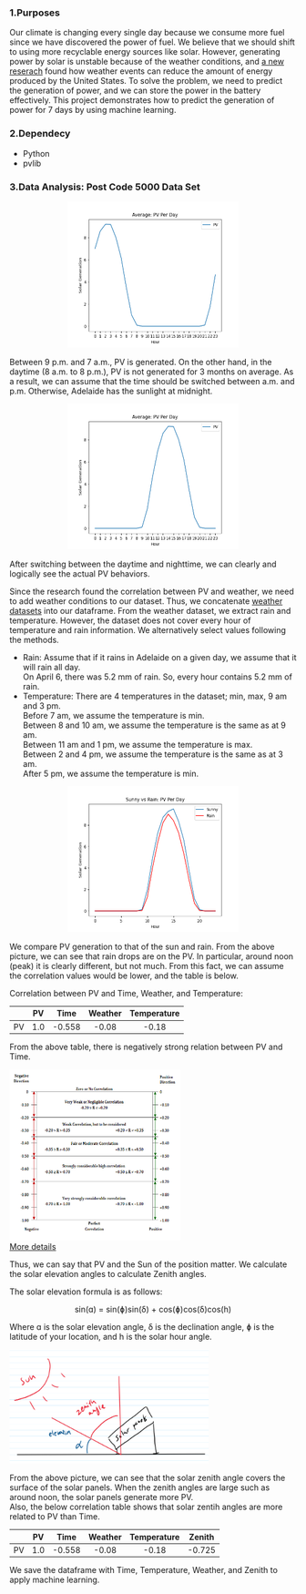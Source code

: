 ### 1.Purposes
Our climate is changing every single day because we consume more fuel since we have discovered the power of fuel. We believe that we should shift to using more recyclable energy sources like solar. However, generating power by solar is unstable because of the weather conditions, and [a new reserach](https://www.sciencedirect.com/science/article/abs/pii/S0306261921008898?via%3Dihub) found how weather events can reduce the amount of energy produced by the United States. To solve the problem, we need to predict the generation of power, and we can store the power in the battery effectively. This project demonstrates how to predict the generation of power for 7 days by using machine learning.

### 2.Dependecy 
- Python
- pvlib

### 3.Data Analysis: Post Code 5000 Data Set
<p align="center">
<img src="src/avg_pv_hour.png" alt="average generating PV" title="Avg: PV" height="256" width="300">
<p>
Between 9 p.m. and 7 a.m., PV is generated. On the other hand, in the daytime (8 a.m. to 8 p.m.), PV is not generated for 3 months on average. As a result, we can assume that the time should be switched between a.m. and p.m. Otherwise, Adelaide has the sunlight at midnight.

<p align="center">
<img src="src/switched.png" alt="average generating PV" title="Avg: PV" height="256" width="300">
<p>
After switching between the daytime and nighttime, we can clearly and logically see the actual PV behaviors.

Since the research found the correlation between PV and weather, we need to add weather conditions to our dataset. Thus, we concatenate [weather datasets](http://www.bom.gov.au/climate/dwo/IDCJDW5081.latest.shtml) into our dataframe. From the weather dataset, we extract rain and temperature. However, the dataset does not cover every hour of temperature and rain information. We alternatively select values following the methods.
- Rain: Assume that if it rains in Adelaide on a given day, we assume that it will rain all day. <br>
On April 6, there was 5.2 mm of rain. So, every hour contains 5.2 mm of rain.
- Temperature: There are 4 temperatures in the dataset; min, max, 9 am and 3 pm. <br>
Before 7 am, we assume the temperature is min.<br>
Between 8 and 10 am, we assume the temperature is the same as at 9 am.<br>
Between 11 am and 1 pm, we assume the temperature is max.<br>
Between 2 and 4 pm, we assume the temperature is the same as at 3 am.<br>
After 5 pm, we assume the temperature is min.<br>

<p align="center">
<img src="src/weather.png" alt="average generating PV by weather" title="weather: PV" height="256" width="300">
<p>

We compare PV generation to that of the sun and rain. From the above picture, we can see that rain drops are on the PV. In particular, around noon (peak) it is clearly different, but not much.  From this fact, we can assume the correlation values would be lower, and the table is below.

Correlation between PV and Time, Weather, and Temperature: 

|     | PV  | Time | Weather | Temperature |
|:---:| :---: | :---: | :---: | :---: |
| PV  | 1.0 | -0.558 | -0.08 | -0.18 | 

From the above table, there is negatively strong relation between PV and Time.

<img src="src/corr.png" alt="corr" title="corr" height="300" width="300"><br>
[More details](https://www.researchgate.net/publication/334308527_Usefulness_of_Correlation_Analysis)

Thus, we can say that PV and the Sun of the position matter. 
We calculate the solar elevation angles to calculate Zenith angles. 

The solar elevation formula is as follows:<br>
<p align="center">
sin(ɑ) = sin(ɸ)sin(δ) + cos(ɸ)cos(δ)cos(h)
<p>
Where ɑ is the solar elevation angle, δ is the declination angle, ɸ is the latitude of your location, and h is the solar hour angle.

<img src="src/zenith.png" alt="solar zenith" title="solar zenith" height="200" width="350"><br>

From the above picture, we can see that the solar zenith angle covers the surface of the solar panels. When the zenith angles are large such as around noon, the solar panels generate more PV.<br>
Also,  the below correlation table shows that solar zentih angles are more related to PV than Time.

|     | PV  | Time | Weather | Temperature | Zenith |
|:---:| :---: | :---: | :---: | :---: | :---: |
| PV  | 1.0 | -0.558 | -0.08 | -0.18 | -0.725 |

We save the dataframe with Time, Temperature, Weather, and Zenith to apply machine learning.